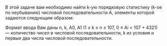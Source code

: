 В этой задаче вам необходимо найти k-ую порядковую статистику (k-ое по неубыванию) числовой последовательности A, элементы которой задаются следующим образом:


Формат ввода
Вам даны n, k, A0, A1 (1 ≤ k ≤ n ≤ 107, 0 ≤ Ai < 107 + 4321) — количество чисел в числовой последовательности, k из условия и первые два числа числовой последовательности.
